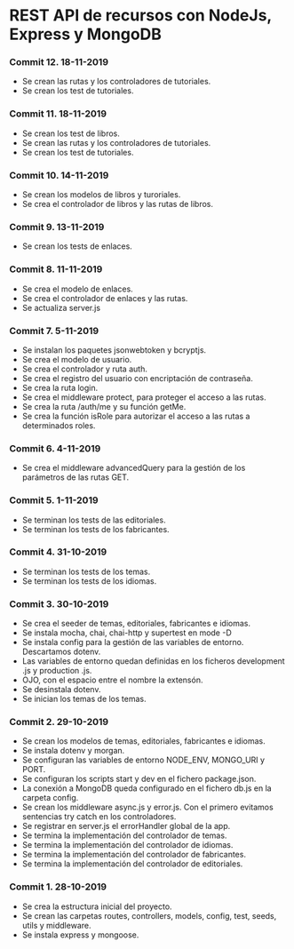 # REST API de recursos con NodeJs, Express y MongoDB


### Commit 12. 18-11-2019
* Se crean las rutas y los controladores de tutoriales.
* Se crean los test de tutoriales.

### Commit 11. 18-11-2019
* Se crean los test de libros.
* Se crean las rutas y los controladores de tutoriales.
* Se crean los test de tutoriales.

### Commit 10. 14-11-2019
* Se crean los modelos de libros y turoriales.
* Se crea el controlador de libros y las rutas de libros.

### Commit 9. 13-11-2019
* Se crean los tests de enlaces.

### Commit 8. 11-11-2019
* Se crea el modelo de enlaces.
* Se crea el controlador de enlaces y las rutas.
* Se actualiza server.js

### Commit 7. 5-11-2019
* Se instalan los paquetes jsonwebtoken y bcryptjs.
* Se crea el modelo de usuario.
* Se crea el controlador y ruta auth.
* Se crea el registro del usuario con encriptación de contraseña.
* Se crea la ruta login.
* Se crea el middleware protect, para proteger el acceso a las rutas.
* Se crea la ruta /auth/me y su función getMe.
* Se crea la función isRole para autorizar el acceso a las rutas a determinados roles.

### Commit 6. 4-11-2019
* Se crea el middleware advancedQuery para la gestión de los parámetros de las rutas GET.

### Commit 5. 1-11-2019
* Se terminan los tests de las editoriales.
* Se terminan los tests de los fabricantes.

### Commit 4. 31-10-2019
* Se terminan los tests de los temas.
* Se terminan los tests de los idiomas.

### Commit 3. 30-10-2019
* Se crea el seeder de temas, editoriales, fabricantes e idiomas.
* Se instala mocha, chai, chai-http y supertest en mode -D
* Se instala config para la gestión de las variables de entorno. Descartamos dotenv.
* Las variables de entorno quedan definidas en los ficheros development .js y production .js.
* OJO, con el espacio entre el nombre la extensón.
* Se desinstala dotenv.
* Se inician los temas de los temas.

### Commit 2. 29-10-2019
* Se crean los modelos de temas, editoriales, fabricantes e idiomas.
* Se instala dotenv y morgan.
* Se configuran las variables de entorno NODE_ENV, MONGO_URI y PORT.
* Se configuran los scripts start y dev en el fichero package.json.
* La conexión a MongoDB queda configurado en el fichero db.js en la carpeta config.
* Se crean los middleware async.js y error.js. Con el primero evitamos sentencias try catch en los controladores.
* Se registrar en server.js el errorHandler global de la app.
* Se termina la implementación del controlador de temas.
* Se termina la implementación del controlador de idiomas.
* Se termina la implementación del controlador de fabricantes.
* Se termina la implementación del controlador de editoriales.

### Commit 1. 28-10-2019
* Se crea la estructura inicial del proyecto.
* Se crean las carpetas routes, controllers, models, config, test, seeds, utils y middleware.
* Se instala express y mongoose.
